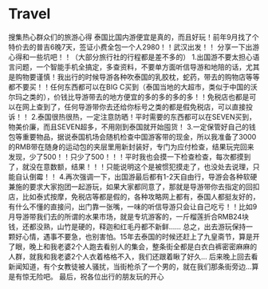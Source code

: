 # Travel
搜集热心群众们的旅游心得
泰国比国内游便宜是真的，而且好玩！前年9月找了个特价去的普吉6晚7天，签证小费全包一个人2980！！武汉出发！！
分享一下出游心得和一些坑吧！！（大部分旅行社的行程都是差不多的）
1.出国游不要太担心语言问题，一个智能手机全搞定，多查资料，不要单方面听信导游和地陪的话，尤其是购物要谨慎！我出行的时候导游各种吹泰国的乳胶枕，蛇药，带去的购物店等等都不要买！！任何东西都可以在BIG
C买到（泰国当地的大超市，类似于中国的沃尔玛之类的），价钱比导游带去的地方便宜的多的多的多的多！！免税店也都是可以在网上查到了，任何导游带你去还给你标号之类的都是假免税店，可以直接投诉！！
2.泰国很热很热，一定注意防晒！平时需要的东西都可以在SEVEN买到，物美价廉，而且SEVEN超多，不用刚到泰国就开始囤货！
3.一定保管好自己的钱包等重要物品，据说泰国机场会随机检查中国游客带的现金，所以我准备了3000的RMB带在随身的运动包的夹层里用新封装好，专门为应付检查，结果玩完回来发现，少了500！！只少了500！！！平时我也会摸一下检查检查，每次都摸到了，就没在意数额，结果！！！只能说明这个是被惯犯摸走了，也没处去说理，只能自认倒霉！！
4.再次强调一下，出国游最后都有1-2天自由行，导游会各种软硬兼施的要求大家抱团一起游玩，如果大家都同意了，那就是导游带你去指定的回扣店，比如泰式按摩，免税店等都是假的，各种攻略网上都有，泰国人都挺友好的，有什么不懂的直接问，出门靠一张嘴，一味的听信导游只会让自己吃亏！！比如9月导游带我们去的所谓的水果市场，就是专坑游客的，一斤榴莲折合RMB24块钱，还都没熟，山竹是硬的，释迦和红毛丹都不新鲜……
总之，出去游玩保持一颗好心情，遇事不要急，也别害怕。15年去泰国的时候还赶上了九皇斋节，算是开了眼，晚上和我老婆2个人跑去看别人的集会，整条街全都是白衣白裤密密麻麻的人群，就我和我老婆2个人衣着格格不入，我们还跟着瞅了好久... 后来晚上回去看新闻知道，有个女教徒被人骚扰，当街枪杀了一个男的，就在我们那条街旁边...算是有惊无险吧。
最后，祝各位出行的朋友玩的开心
